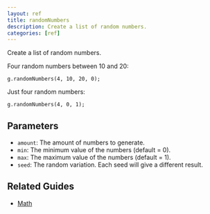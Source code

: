 ```yaml
---
layout: ref
title: randomNumbers
description: Create a list of random numbers.
categories: [ref]
---
```

Create a list of random numbers.

Four random numbers between 10 and 20:

    g.randomNumbers(4, 10, 20, 0);

Just four random numbers:

    g.randomNumbers(4, 0, 1);

## Parameters
- `amount`: The amount of numbers to generate.
- `min`: The minimum value of the numbers (default = 0).
- `max`: The maximum value of the numbers (default = 1).
- `seed`: The random variation. Each seed will give a different result.

## Related Guides
- [Math](/guide/math.html)
